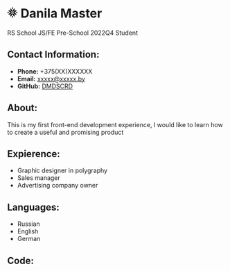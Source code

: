 # ![logo](logo.png) Danila Master
 RS School JS/FE Pre-School 2022Q4 Student

## Contact Information:
 - **Phone:** +375(XX)XXXXXX
 - **Email:** xxxxx@xxxxx.by
 - **GitHub:** [DMDSCRD](https://github.com/DMDSCRD)

## About:
 This is my first front-end development experience, I would like to learn how to create a useful and promising product

## Expierence:
 * Graphic designer in polygraphy
 * Sales manager
 * Advertising company owner

## Languages:
 * Russian
 * English
 * German

## Code: